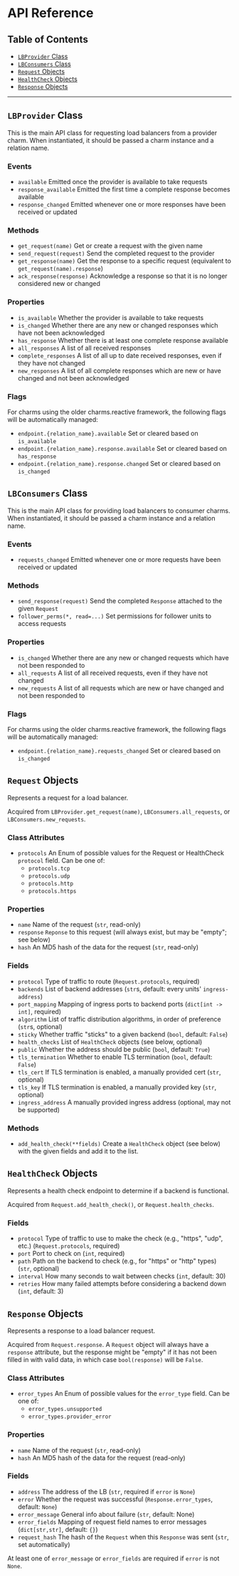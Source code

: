 # API Reference

## Table of Contents

  * [`LBProvider` Class](#lbprovider-class)
  * [`LBConsumers` Class](#lbconsumers-class)
  * [`Request` Objects](#request-objects)
  * [`HealthCheck` Objects](#healthcheck-objects)
  * [`Response` Objects](#response-objects)

-----------------------------------------

## `LBProvider` Class

This is the main API class for requesting load balancers from a provider charm.
When instantiated, it should be passed a charm instance and a relation name.

### Events

  * `available` Emitted once the provider is available to take requests
  * `response_available` Emitted the first time a complete response becomes available
  * `response_changed` Emitted whenever one or more responses have been received or updated

### Methods

  * `get_request(name)` Get or create a request with the given name
  * `send_request(request)` Send the completed request to the provider
  * `get_response(name)` Get the response to a specific request (equivalent to `get_request(name).response`)
  * `ack_response(response)` Acknowledge a response so that it is no longer considered new or changed

### Properties

  * `is_available` Whether the provider is available to take requests
  * `is_changed` Whether there are any new or changed responses which have not been acknowledged
  * `has_response` Whether there is at least one complete response available
  * `all_responses` A list of all received responses
  * `complete_responses` A list of all up to date received responses, even if they have not changed
  * `new_responses` A list of all complete responses which are new or have changed and not been acknowledged

### Flags

For charms using the older charms.reactive framework, the following flags will
be automatically managed:

  * `endpoint.{relation_name}.available` Set or cleared based on `is_available`
  * `endpoint.{relation_name}.response.available` Set or cleared based on `has_response`
  * `endpoint.{relation_name}.response.changed` Set or cleared based on `is_changed`


## `LBConsumers` Class

This is the main API class for providing load balancers to consumer charms.
When instantiated, it should be passed a charm instance and a relation name.

### Events

  * `requests_changed` Emitted whenever one or more requests have been received or updated

### Methods

  * `send_response(request)` Send the completed `Response` attached to the given `Request`
  * `follower_perms(*, read=...)` Set permissions for follower units to access requests

### Properties

  * `is_changed` Whether there are any new or changed requests which have not been responded to
  * `all_requests` A list of all received requests, even if they have not changed
  * `new_requests` A list of all requests which are new or have changed and not been responded to

### Flags

For charms using the older charms.reactive framework, the following flags will
be automatically managed:

  * `endpoint.{relation_name}.requests_changed` Set or cleared based on `is_changed`


## `Request` Objects

Represents a request for a load balancer.

Acquired from `LBProvider.get_request(name)`, `LBConsumers.all_requests`, or `LBConsumers.new_requests`.

### Class Attributes

  * `protocols` An Enum of possible values for the Request or HealthCheck `protocol` field.
    Can be one of:
    * `protocols.tcp`
    * `protocols.udp`
    * `protocols.http`
    * `protocols.https`

### Properties

  * `name` Name of the request (`str`, read-only)
  * `response` `Reponse` to this request (will always exist, but may be "empty"; see below)
  * `hash` An MD5 hash of the data for the request (`str`, read-only)

### Fields

  * `protocol` Type of traffic to route (`Request.protocols`, required)
  * `backends` List of backend addresses (`str`s, default: every units' `ingress-address`)
  * `port_mapping` Mapping of ingress ports to backend ports (`dict[int -> int]`, required)
  * `algorithm` List of traffic distribution algorithms, in order of preference (`str`s, optional)
  * `sticky` Whether traffic "sticks" to a given backend (`bool`, default: `False`)
  * `health_checks` List of `HealthCheck` objects (see below, optional)
  * `public` Whether the address should be public (`bool`, default: `True`)
  * `tls_termination` Whether to enable TLS termination (`bool`, default: `False`)
  * `tls_cert` If TLS termination is enabled, a manually provided cert (`str`, optional)
  * `tls_key` If TLS termination is enabled, a manually provided key (`str`, optional)
  * `ingress_address` A manually provided ingress address (optional, may not be supported)

### Methods

  * `add_health_check(**fields)` Create a `HealthCheck` object (see below) with the given fields and add it to the list.


## `HealthCheck` Objects

Represents a health check endpoint to determine if a backend is functional.

Acquired from `Request.add_health_check()`, or `Request.health_checks`.

### Fields

  * `protocol` Type of traffic to use to make the check (e.g., "https", "udp", etc.) (`Request.protocols`, required)
  * `port` Port to check on (`int`, required)
  * `path` Path on the backend to check (e.g., for "https" or "http" types) (`str`, optional)
  * `interval` How many seconds to wait between checks (`int`, default: 30)
  * `retries` How many failed attempts before considering a backend down (`int`, default: 3)


## `Response` Objects

Represents a response to a load balancer request.

Acquired from `Request.response`.  A `Request` object will always have a
`response` attribute, but the response might be "empty" if it has not been
filled in with valid data, in which case `bool(response)` will be `False`.

### Class Attributes

  * `error_types` An Enum of possible values for the `error_type` field.  Can be one of:
    * `error_types.unsupported`
    * `error_types.provider_error`

### Properties

  * `name` Name of the request (`str`, read-only)
  * `hash` An MD5 hash of the data for the request (read-only)

### Fields

  * `address` The address of the LB (`str`, required if `error` is `None`)
  * `error` Whether the request was successful (`Response.error_types`, default: `None`)
  * `error_message` General info about failure (`str`, default: None)
  * `error_fields` Mapping of request field names to error messages (`dict[str,str]`, default: `{}`)
  * `request_hash` The hash of the `Request` when this `Response` was sent (`str`, set automatically)

At least one of `error_message` or `error_fields` are required if `error` is not `None`.
